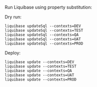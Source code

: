 Run Liquibase using property substitution:

Dry run:
```shell
liquibase updateSql --contexts=DEV
liquibase updateSql --contexts=TEST
liquibase updateSql --contexts=QA
liquibase updateSql --contexts=UAT
liquibase updateSql --contexts=PROD
```

Deploy:
```shell
liquibase update --contexts=DEV
liquibase update --contexts=TEST
liquibase update --contexts=QA
liquibase update --contexts=UAT
liquibase update --contexts=PROD
```